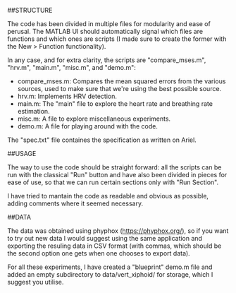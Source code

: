 ##STRUCTURE

The code has been divided in multiple files for modularity and ease of perusal. The MATLAB UI should automatically signal which files are functions and which ones are scripts (I made sure to create the former with the New > Function functionality).

In any case, and for extra clarity, the scripts are "compare_mses.m", "hrv.m", "main.m", "misc.m", and "demo.m":

- compare_mses.m: Compares the mean squared errors from the various sources, used to make sure that we're using the best possible source.
- hrv.m: Implements HRV detection.
- main.m: The "main" file to explore the heart rate and breathing rate estimation.
- misc.m: A file to explore miscellaneous experiments.
- demo.m: A file for playing around with the code.

The "spec.txt" file containes the specification as written on Ariel.

##USAGE

The way to use the code should be straight forward: all the scripts can be run with the classical "Run" button and have also been divided in pieces for ease of use, so that we can run certain sections only with "Run Section".

I have tried to mantain the code as readable and obvious as possible, adding comments where it seemed necessary.


##DATA

The data was obtained using phyphox (https://phyphox.org/), so if you want to try out new data I would suggest using the same application and exporting the resuling data in CSV format (with commas, which should be the second option one gets when one chooses to export data).

For all these experiments, I have created a "blueprint" demo.m file and added an empty subdirectory to data/vert_xiphoid/ for storage, which I suggest you utilise.

